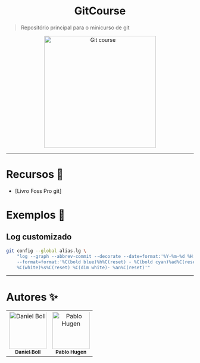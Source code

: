 # <h1 align="center">GitCourse</h1>
> Repositório principal para o minicurso de git

<p align="center">
  <img src="https://git-scm.com/images/logos/downloads/Git-Logo-White.svg" alt="Git course" width="300" />
</p>

---

# Recursos :book:

- [Livro Foss Pro git]

# Exemplos :book:

## Log customizado

```bash
git config --global alias.lg \
    "log --graph --abbrev-commit --decorate --date=format:'%Y-%m-%d %H:%M:%S'
    --format=format:'%C(bold blue)%h%C(reset) - %C(bold cyan)%ad%C(reset) %C(bold green)(%ar)%C(reset)%C(bold yellow)%d%C(reset)%n''
    %C(white)%s%C(reset) %C(dim white)- %an%C(reset)'"
```

---

# Autores ✨

<table>
  <tbody>
    <tr>
      <td align="center"><a href="https://daniel-boll.me"><img src="https://avatars.githubusercontent.com/u/43689101?v=4?s=100" width="100px;" alt="Daniel Boll"/><br /><sub><b>Daniel Boll</b></sub></a></td>
      <td align="center"><a href="https://github.com/tomcat-42"><img src="https://avatars.githubusercontent.com/u/44649669?v=4?s=100" width="100px;" alt="Pablo Hugen"/><br /><sub><b>Pablo Hugen</b></sub></a></td>
    </tr>
  </tbody>
</table>
